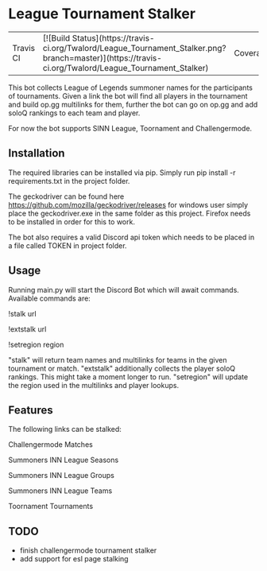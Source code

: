 # League Tournament Stalker
<table>
    <tr>
        <td>Travis CI</td>
        <td>[![Build Status](https://travis-ci.org/Twalord/League_Tournament_Stalker.png?branch=master)](https://travis-ci.org/Twalord/League_Tournament_Stalker)</td>
        <td>Coverage</td>
        <td><img src='https://codecov.io/gh/Twalord/League_Tournament_Stalker/branch/master/graph/badge.svg'></td>
    </tr>
</table>

This bot collects League of Legends summoner names for the participants of tournaments.
Given a link the bot will find all players in the tournament and build op.gg multilinks for them,
further the bot can go on op.gg and add soloQ rankings to each team and player.

For now the bot supports SINN League, Toornament and Challengermode.

## Installation

The required libraries can be installed via pip.
Simply run pip install -r requirements.txt in the project folder.

The geckodriver can be found here https://github.com/mozilla/geckodriver/releases
for windows user simply place the geckodriver.exe in the same folder as this project.
Firefox needs to be installed in order for this to work.

The bot also requires a valid Discord api token which needs to be placed in a file called TOKEN in project folder.

## Usage

Running main.py will start the Discord Bot which will await commands.
Available commands are:

!stalk url

!extstalk url

!setregion region

"stalk" will return team names and multilinks for teams in the given tournament or match.
"extstalk" additionally collects the player soloQ rankings. This might take a moment longer to run.
"setregion" will update the region used in the multilinks and player lookups.

## Features

The following links can be stalked:

Challengermode Matches

Summoners INN League Seasons

Summoners INN League Groups

Summoners INN League Teams

Toornament Tournaments

## TODO

- finish challengermode tournament stalker
- add support for esl page stalking
